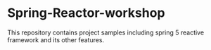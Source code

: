 # Spring-Reactor-workshop
This repository contains project samples including spring 5 reactive framework and its other features.
